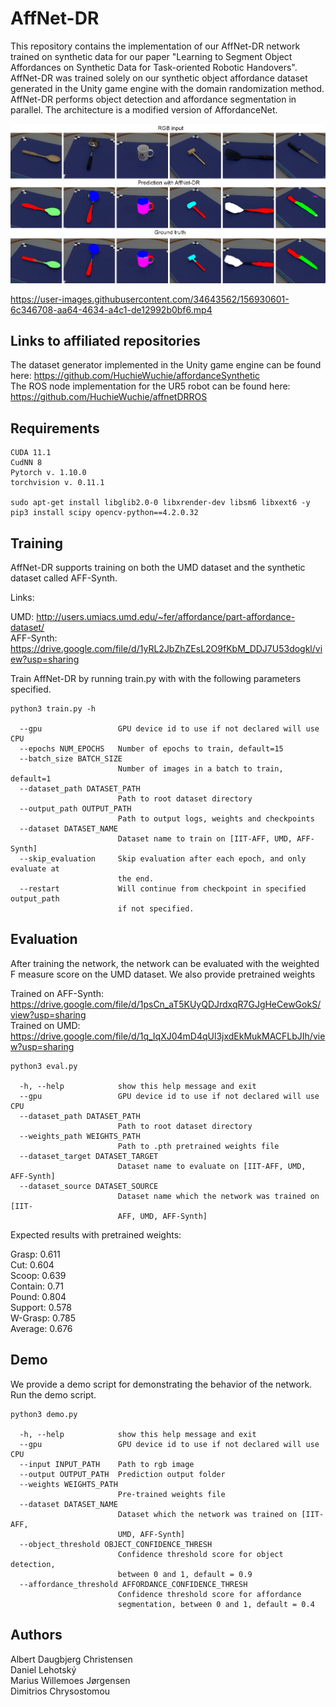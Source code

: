 # AffNet-DR

This repository contains the implementation of our AffNet-DR network trained on synthetic data for our paper "Learning to Segment Object Affordances on Synthetic Data for Task-oriented Robotic Handovers". AffNet-DR was trained solely on our synthetic object affordance dataset generated in the Unity game engine with the domain randomization method. AffNet-DR performs object detection and affordance segmentation in parallel. The architecture is a modified version of AffordanceNet. 

![alt text](images/image.png)



https://user-images.githubusercontent.com/34643562/156930601-6c346708-aa64-4634-a4c1-de12992b0bf6.mp4



## Links to affiliated repositories

The dataset generator implemented in the Unity game engine can be found here: https://github.com/HuchieWuchie/affordanceSynthetic  
The ROS node implementation for the UR5 robot can be found here: https://github.com/HuchieWuchie/affnetDRROS

## Requirements

```
CUDA 11.1
CudNN 8
Pytorch v. 1.10.0
torchvision v. 0.11.1

sudo apt-get install libglib2.0-0 libxrender-dev libsm6 libxext6 -y
pip3 install scipy opencv-python==4.2.0.32 
```

## Training
AffNet-DR supports training on both the UMD dataset and the synthetic dataset called AFF-Synth.

Links:

UMD: http://users.umiacs.umd.edu/~fer/affordance/part-affordance-dataset/  
AFF-Synth: https://drive.google.com/file/d/1yRL2JbZhZEsL2O9fKbM_DDJ7U53dogkl/view?usp=sharing  


Train AffNet-DR by running train.py with with the following parameters specified.
```
python3 train.py -h

  --gpu                 GPU device id to use if not declared will use CPU
  --epochs NUM_EPOCHS   Number of epochs to train, default=15
  --batch_size BATCH_SIZE
                        Number of images in a batch to train, default=1
  --dataset_path DATASET_PATH
                        Path to root dataset directory
  --output_path OUTPUT_PATH
                        Path to output logs, weights and checkpoints
  --dataset DATASET_NAME
                        Dataset name to train on [IIT-AFF, UMD, AFF-Synth]
  --skip_evaluation     Skip evaluation after each epoch, and only evaluate at
                        the end.
  --restart             Will continue from checkpoint in specified output_path
                        if not specified.
```

## Evaluation

After training the network, the network can be evaluated with the weighted F measure score on the UMD dataset. We also provide pretrained weights  

Trained on AFF-Synth: https://drive.google.com/file/d/1psCn_aT5KUyQDJrdxqR7GJgHeCewGokS/view?usp=sharing  
Trained on UMD: https://drive.google.com/file/d/1q_IqXJ04mD4qUl3jxdEkMukMACFLbJIh/view?usp=sharing  

```
python3 eval.py

  -h, --help            show this help message and exit
  --gpu                 GPU device id to use if not declared will use CPU
  --dataset_path DATASET_PATH
                        Path to root dataset directory
  --weights_path WEIGHTS_PATH
                        Path to .pth pretrained weights file
  --dataset_target DATASET_TARGET
                        Dataset name to evaluate on [IIT-AFF, UMD, AFF-Synth]
  --dataset_source DATASET_SOURCE
                        Dataset name which the network was trained on [IIT-
                        AFF, UMD, AFF-Synth]
```

Expected results with pretrained weights:

Grasp: 0.611  
Cut: 0.604  
Scoop: 0.639  
Contain: 0.71  
Pound: 0.804  
Support: 0.578  
W-Grasp: 0.785  
Average: 0.676  

## Demo
We provide a demo script for demonstrating the behavior of the network. Run the demo script.
```
python3 demo.py

  -h, --help            show this help message and exit
  --gpu                 GPU device id to use if not declared will use CPU
  --input INPUT_PATH    Path to rgb image
  --output OUTPUT_PATH  Prediction output folder
  --weights WEIGHTS_PATH
                        Pre-trained weights file
  --dataset DATASET_NAME
                        Dataset which the network was trained on [IIT-AFF,
                        UMD, AFF-Synth]
  --object_threshold OBJECT_CONFIDENCE_THRESH
                        Confidence threshold score for object detection,
                        between 0 and 1, default = 0.9
  --affordance_threshold AFFORDANCE_CONFIDENCE_THRESH
                        Confidence threshold score for affordance
                        segmentation, between 0 and 1, default = 0.4
```



## Authors

Albert Daugbjerg Christensen  
Daniel Lehotský  
Marius Willemoes Jørgensen  
Dimitrios Chrysostomou
